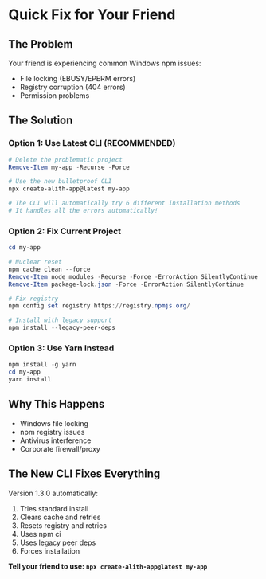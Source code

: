 # Quick Fix for Your Friend

## The Problem

Your friend is experiencing common Windows npm issues:

- File locking (EBUSY/EPERM errors)
- Registry corruption (404 errors)
- Permission problems

## The Solution

### Option 1: Use Latest CLI (RECOMMENDED)

```powershell
# Delete the problematic project
Remove-Item my-app -Recurse -Force

# Use the new bulletproof CLI
npx create-alith-app@latest my-app

# The CLI will automatically try 6 different installation methods
# It handles all the errors automatically!
```

### Option 2: Fix Current Project

```powershell
cd my-app

# Nuclear reset
npm cache clean --force
Remove-Item node_modules -Recurse -Force -ErrorAction SilentlyContinue
Remove-Item package-lock.json -Force -ErrorAction SilentlyContinue

# Fix registry
npm config set registry https://registry.npmjs.org/

# Install with legacy support
npm install --legacy-peer-deps
```

### Option 3: Use Yarn Instead

```powershell
npm install -g yarn
cd my-app
yarn install
```

## Why This Happens

- Windows file locking
- npm registry issues
- Antivirus interference
- Corporate firewall/proxy

## The New CLI Fixes Everything

Version 1.3.0 automatically:

1. Tries standard install
2. Clears cache and retries
3. Resets registry and retries
4. Uses npm ci
5. Uses legacy peer deps
6. Forces installation

**Tell your friend to use: `npx create-alith-app@latest my-app`**
